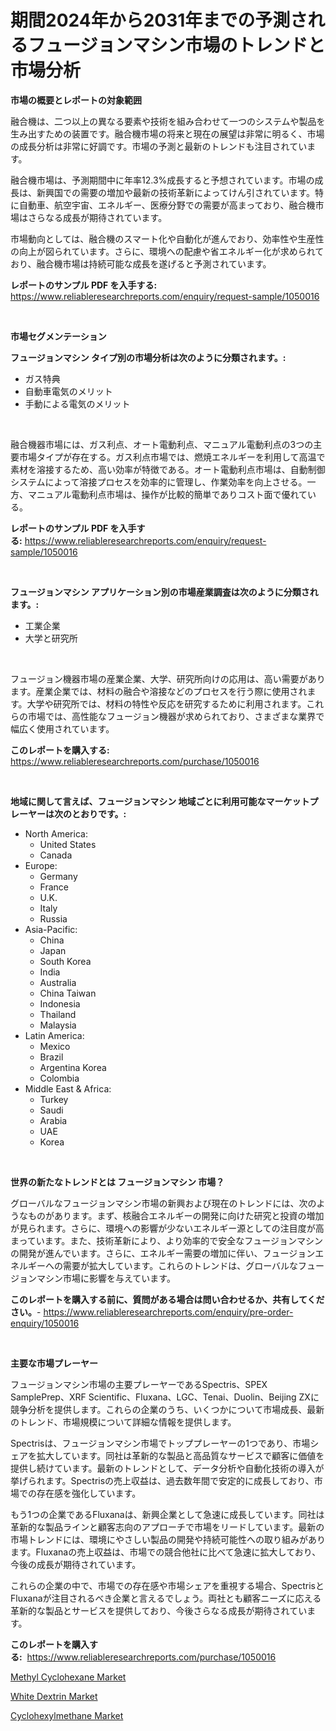 <p><h1>期間2024年から2031年までの予測されるフュージョンマシン市場のトレンドと市場分析</h1></p><p><strong>市場の概要とレポートの対象範囲</strong></p>
<p><p>融合機は、二つ以上の異なる要素や技術を組み合わせて一つのシステムや製品を生み出すための装置です。融合機市場の将来と現在の展望は非常に明るく、市場の成長分析は非常に好調です。市場の予測と最新のトレンドも注目されています。</p><p>融合機市場は、予測期間中に年率12.3%成長すると予想されています。市場の成長は、新興国での需要の増加や最新の技術革新によってけん引されています。特に自動車、航空宇宙、エネルギー、医療分野での需要が高まっており、融合機市場はさらなる成長が期待されています。</p><p>市場動向としては、融合機のスマート化や自動化が進んでおり、効率性や生産性の向上が図られています。さらに、環境への配慮や省エネルギー化が求められており、融合機市場は持続可能な成長を遂げると予測されています。</p></p>
<p><strong>レポートのサンプル PDF を入手する:</strong> <a href="https://www.reliableresearchreports.com/enquiry/request-sample/1050016">https://www.reliableresearchreports.com/enquiry/request-sample/1050016</a></p>
<p>&nbsp;</p>
<p><strong>市場セグメンテーション</strong></p>
<p><strong>フュージョンマシン タイプ別の市場分析は次のように分類されます。:</strong></p>
<p><ul><li>ガス特典</li><li>自動車電気のメリット</li><li>手動による電気のメリット</li></ul></p>
<p>&nbsp;</p>
<p><p>融合機器市場には、ガス利点、オート電動利点、マニュアル電動利点の3つの主要市場タイプが存在する。ガス利点市場では、燃焼エネルギーを利用して高温で素材を溶接するため、高い効率が特徴である。オート電動利点市場は、自動制御システムによって溶接プロセスを効率的に管理し、作業効率を向上させる。一方、マニュアル電動利点市場は、操作が比較的簡単でありコスト面で優れている。</p></p>
<p><strong>レポートのサンプル PDF を入手する:</strong>&nbsp;<a href="https://www.reliableresearchreports.com/enquiry/request-sample/1050016">https://www.reliableresearchreports.com/enquiry/request-sample/1050016</a></p>
<p>&nbsp;</p>
<p><strong> フュージョンマシン アプリケーション別の市場産業調査は次のように分類されます。:</strong></p>
<p><ul><li>工業企業</li><li>大学と研究所</li></ul></p>
<p>&nbsp;</p>
<p><p>フュージョン機器市場の産業企業、大学、研究所向けの応用は、高い需要があります。産業企業では、材料の融合や溶接などのプロセスを行う際に使用されます。大学や研究所では、材料の特性や反応を研究するために利用されます。これらの市場では、高性能なフュージョン機器が求められており、さまざまな業界で幅広く使用されています。</p></p>
<p><strong>このレポートを購入する:</strong>&nbsp; <a href="https://www.reliableresearchreports.com/purchase/1050016">https://www.reliableresearchreports.com/purchase/1050016</a></p>
<p>&nbsp;</p>
<p><strong>地域に関して言えば、フュージョンマシン 地域ごとに利用可能なマーケットプレーヤーは次のとおりです。:</strong></p>
<p><ul>
    <li>
        North America:
        <ul>
            <li>United States</li>
            <li>Canada</li>
        </ul>
    </li>
    <li>
        Europe:
        <ul>
            <li>Germany</li>
            <li>France</li>
            <li>U.K.</li>
            <li>Italy</li>
            <li>Russia</li>
        </ul>
    </li>
    <li>
        Asia-Pacific:
        <ul>
            <li>China</li>
            <li>Japan</li>
            <li>South Korea</li>
            <li>India</li>
            <li>Australia</li>
            <li>China Taiwan</li>
            <li>Indonesia</li>
            <li>Thailand</li>
            <li>Malaysia</li>
        </ul>
    </li>
    <li>
        Latin America:
        <ul>
            <li>Mexico</li>
            <li>Brazil</li>
            <li>Argentina Korea</li>
            <li>Colombia</li>
        </ul>
    </li>
    <li>
        Middle East & Africa:
        <ul>
            <li>Turkey</li>
            <li>Saudi</li>
            <li>Arabia</li>
            <li>UAE</li>
            <li>Korea</li>
        </ul>
    </li>
    </ul></p>
<p>&nbsp;</p>
<p><strong>世界の新たなトレンドとは フュージョンマシン 市場？</strong></p>
<p><p>グローバルなフュージョンマシン市場の新興および現在のトレンドには、次のようなものがあります。まず、核融合エネルギーの開発に向けた研究と投資の増加が見られます。さらに、環境への影響が少ないエネルギー源としての注目度が高まっています。また、技術革新により、より効率的で安全なフュージョンマシンの開発が進んでいます。さらに、エネルギー需要の増加に伴い、フュージョンエネルギーへの需要が拡大しています。これらのトレンドは、グローバルなフュージョンマシン市場に影響を与えています。</p></p>
<p><strong>このレポートを購入する前に、質問がある場合は問い合わせるか、共有してください。</strong>- <a href="https://www.reliableresearchreports.com/enquiry/pre-order-enquiry/1050016">https://www.reliableresearchreports.com/enquiry/pre-order-enquiry/1050016</a></p>
<p>&nbsp;</p>
<p><strong>主要な市場プレーヤー</strong></p>
<p><p>フュージョンマシン市場の主要プレーヤーであるSpectris、SPEX SamplePrep、XRF Scientific、Fluxana、LGC、Tenai、Duolin、Beijing ZXに競争分析を提供します。これらの企業のうち、いくつかについて市場成長、最新のトレンド、市場規模について詳細な情報を提供します。</p><p>Spectrisは、フュージョンマシン市場でトッププレーヤーの1つであり、市場シェアを拡大しています。同社は革新的な製品と高品質なサービスで顧客に価値を提供し続けています。最新のトレンドとして、データ分析や自動化技術の導入が挙げられます。Spectrisの売上収益は、過去数年間で安定的に成長しており、市場での存在感を強化しています。</p><p>もう1つの企業であるFluxanaは、新興企業として急速に成長しています。同社は革新的な製品ラインと顧客志向のアプローチで市場をリードしています。最新の市場トレンドには、環境にやさしい製品の開発や持続可能性への取り組みがあります。Fluxanaの売上収益は、市場での競合他社に比べて急速に拡大しており、今後の成長が期待されています。</p><p>これらの企業の中で、市場での存在感や市場シェアを重視する場合、SpectrisとFluxanaが注目されるべき企業と言えるでしょう。両社とも顧客ニーズに応える革新的な製品とサービスを提供しており、今後さらなる成長が期待されています。</p></p>
<p><strong>このレポートを購入する:</strong>&nbsp;&nbsp;<a href="https://www.reliableresearchreports.com/purchase/1050016">https://www.reliableresearchreports.com/purchase/1050016</a></p>
<p><p><a href="https://github.com/lubmix/Market-Research-Report-List-1/blob/main/methyl-cyclohexane-market.md">Methyl Cyclohexane Market</a></p><p><a href="https://github.com/joannagoyvaerts/Market-Research-Report-List-1/blob/main/white-dextrin-market.md">White Dextrin Market</a></p><p><a href="https://github.com/Hazelklievgspy6vdcsmu106w/Market-Research-Report-List-1/blob/main/cyclohexylmethane-market.md">Cyclohexylmethane Market</a></p></p>